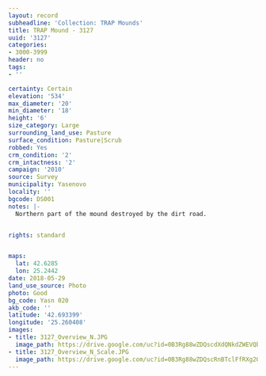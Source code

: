 ```yaml
---
layout: record
subheadline: 'Collection: TRAP Mounds'
title: TRAP Mound - 3127
uuid: '3127'
categories:
- 3000-3999
header: no
tags:
- ''

certainty: Certain
elevation: '534'
max_diameter: '20'
min_diameter: '18'
height: '6'
size_category: Large
surrounding_land_use: Pasture
surface_condition: Pasture|Scrub
robbed: Yes
crm_condition: '2'
crm_intactness: '2'
campaign: '2010'
source: Survey
municipality: Yasenovo
locality: ''
bgcode: DS001
notes: |-
  Northern part of the mound destroyed by the dirt road.


rights: standard


maps:
  lat: 42.6285
  lon: 25.2442
date: 2018-05-29
land_use_source: Photo
photo: Good
bg_code: Yasn 020
akb_code: ''
latitude: '42.693399'
longitude: '25.260408'
images:
- title: 3127_Overview_N.JPG
  image_path: https://drive.google.com/uc?id=0B3Rg88wZDQscdXdQNkdZWEVQbjA
- title: 3127_Overview_N_Scale.JPG
  image_path: https://drive.google.com/uc?id=0B3Rg88wZDQscRnBTclFfRXg2QWs
---
```

